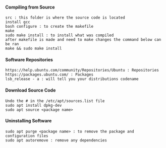 #### Compiling from Source
```
src : this folder is where the source code is located
install gcc
bash configure : to create the makefile
make
sudo make install : to install what was compiled
after makefile is made and need to make changes the command below can be ran
make && sudo make install
```

#### Software Repositories
```
https://help.ubuntu.com/community/Repositories/Ubuntu : Repositories
https://packages.ubuntu.com/ : Packages
lsb_release - a : will tell you your distributions codename
```

#### Download Source Code
````
Undo the # in the /etc/apt/sources.list file
sudo apt install dpkg-dev
sudo apt source <package name>
````

#### Uninstalling Software
````
sudo apt purge <package name> : to remove the package and configuration files
sudo apt autoremove : remove any dependencies
````